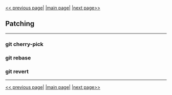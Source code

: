 [<< previous page|](./07_debugging.md) [|main page|](./../README.md) [|next page>>](./09_email.md)

## Patching

---

### git cherry-pick
### git rebase 
### git revert



---

[<< previous page|](./07_debugging.md) [|main page|](./../README.md) [|next page>>](./09_email.md)
